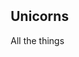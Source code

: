 <meta name="viewport" content="width=device-width, initial-scale=1">
<link rel="stylesheet" href="https://cdnjs.cloudflare.com/ajax/libs/github-markdown-css/5.2.0/github-markdown-light.css">
<style>
	.markdown-body {
		box-sizing: border-box;
		min-width: 200px;
		max-width: 980px;
		margin: 0 auto;
		padding: 45px;
	}
    @media (max-width: 767px) {
    	.markdown-body {
    		padding: 15px;
    	}
    }
</style>
<article class="markdown-body">
	<h1>Unicorns</h1>
	<p>All the things</p>
</article>
